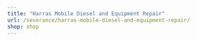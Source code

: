 ```yaml
---
title: "Harras Mobile Diesel and Equipment Repair"
url: /severance/harras-mobile-diesel-and-equipment-repair/
shop: shop
---
```

